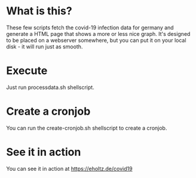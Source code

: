 # What is this?
These few scripts fetch the covid-19 infection data for germany and generate a HTML page that shows a more or less nice graph. It's designed to be placed on a webserver somewhere, but you can put it on your local disk - it will run just as smooth.

# Execute
Just run processdata.sh shellscript.

# Create a cronjob
You can run the create-cronjob.sh shellscript to create a cronjob.

# See it in action
You can see it in action at https://eholtz.de/covid19

